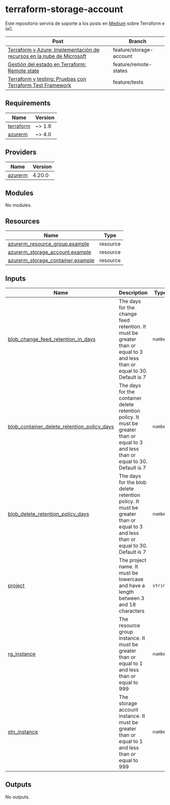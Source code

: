 # terraform-storage-account

Este repositorio servirá de soporte a los posts en [Medium](https://medium.com/@jamieynonan) sobre Terraform e IaC.

| Post | Branch |
|------|--------|
| [Terraform y Azure: Implementación de recursos en la nube de Microsoft](https://medium.com/@jamieynonan/terraform-y-azure-implementacion-de-recursos-en-la-nube-de-microsoft-27ea87c1049c) | feature/storage-account |
| [Gestión del estado en Terraform: Remote state](https://medium.com/@jamieynonan/gestion-del-estado-en-terraform-remote-state-e9e98645c93e) | feature/remote-states |
| [Terraform y testing: Pruebas con Terraform Test Framework](https://medium.com/@jamieynonan/terraform-y-testing-pruebas-con-terraform-test-framework-eb09eb235fb6) | feature/tests |

<!-- BEGIN_TF_DOCS -->
## Requirements

| Name | Version |
|------|---------|
| <a name="requirement_terraform"></a> [terraform](#requirement\_terraform) | ~> 1.9 |
| <a name="requirement_azurerm"></a> [azurerm](#requirement\_azurerm) | ~> 4.0 |

## Providers

| Name | Version |
|------|---------|
| <a name="provider_azurerm"></a> [azurerm](#provider\_azurerm) | 4.20.0 |

## Modules

No modules.

## Resources

| Name | Type |
|------|------|
| [azurerm_resource_group.example](https://registry.terraform.io/providers/hashicorp/azurerm/latest/docs/resources/resource_group) | resource |
| [azurerm_storage_account.example](https://registry.terraform.io/providers/hashicorp/azurerm/latest/docs/resources/storage_account) | resource |
| [azurerm_storage_container.example](https://registry.terraform.io/providers/hashicorp/azurerm/latest/docs/resources/storage_container) | resource |

## Inputs

| Name | Description | Type | Default | Required |
|------|-------------|------|---------|:--------:|
| <a name="input_blob_change_feed_retention_in_days"></a> [blob\_change\_feed\_retention\_in\_days](#input\_blob\_change\_feed\_retention\_in\_days) | The days for the change feed retention. It must be greater than or equal to 3 and less than or equal to 30. Default is 7 | `number` | `7` | no |
| <a name="input_blob_container_delete_retention_policy_days"></a> [blob\_container\_delete\_retention\_policy\_days](#input\_blob\_container\_delete\_retention\_policy\_days) | The days for the container delete retention policy. It must be greater than or equal to 3 and less than or equal to 30. Default is 7 | `number` | `7` | no |
| <a name="input_blob_delete_retention_policy_days"></a> [blob\_delete\_retention\_policy\_days](#input\_blob\_delete\_retention\_policy\_days) | The days for the blob delete retention policy. It must be greater than or equal to 3 and less than or equal to 30. Default is 7 | `number` | `7` | no |
| <a name="input_project"></a> [project](#input\_project) | The project name. It must be lowercase and have a length between 3 and 18 characters | `string` | n/a | yes |
| <a name="input_rg_instance"></a> [rg\_instance](#input\_rg\_instance) | The resource group instance. It must be greater than or equal to 1 and less than or equal to 999 | `number` | n/a | yes |
| <a name="input_stn_instance"></a> [stn\_instance](#input\_stn\_instance) | The storage account instance. It must be greater than or equal to 1 and less than or equal to 999 | `number` | n/a | yes |

## Outputs

No outputs.
<!-- END_TF_DOCS -->